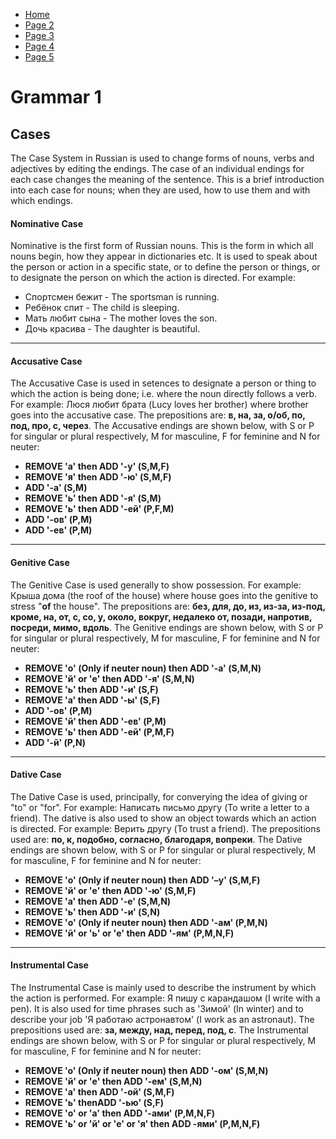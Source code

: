 <ul class="breadcrumb">
  <li><a href="https://doggo1.github.io/GIForJIF/index.html">Home</a></li>
  <li><a href="https://doggo1.github.io/GIForJIF/page2.html">Page 2</a></li>
<li><a href="https://doggo1.github.io/GIForJIF/page3.html">Page 3</a></li>
<li><a href="https://doggo1.github.io/GIForJIF/page4.html">Page 4</a></li>
<li><a href="https://doggo1.github.io/GIForJIF/page5.html">Page 5</a></li>
</ul>
<h1><strong>Grammar 1</strong></h1>
<h2>Cases</h2>
<p> The Case System in Russian is used to change forms of nouns, verbs and adjectives by editing the endings. The case of an individual endings for each case changes the meaning of the sentence. This is a brief introduction into each case for nouns; when they are used, how to use them and with which endings.</p>
<h4><strong>Nominative Case</strong></h4>
<p> Nominative is the first form of Russian nouns. This is the form in which all nouns begin, how they appear in dictionaries etc. It is used to speak about the person or action in a specific state, or to define the person or things, or to designate the person on which the action is directed. For example:</p>
  <ul>
    <li>Спортсмен бежит - The sportsman is running.</li>
    <li>Ребёнок спит - The child is sleeping.</li>
    <li>Мать любит сына - The mother loves the son.</li>
    <li>Дочь красива - The daughter is beautiful.</li>
  </ul>
  <hr>
<h4><strong>Accusative Case</strong></h4>
<p> The Accusative Case is used in setences to designate a person or thing to which the action is being done; i.e. where the noun directly follows a verb. For example: Люся любит брата (Lucy loves her brother) where brother goes into the accusative case. The prepositions are: <strong>в, на, за, о/об, по, под, про, с, через</strong>. The Accusative endings are shown below, with S or P for singular or plural respectively, M for masculine, F for feminine and N for neuter:</p>
<ul>
  <li><strong>REMOVE 'а' then ADD '-у' (S,M,F)</strong></li>
  <li><strong>REMOVE 'я' then ADD '-ю' (S,M,F)</strong></li>
  <li><strong>ADD '-а' (S,M)</strong></li>
  <li><strong>REMOVE 'ь' then ADD '-я' (S,M)</strong></li>
  <li><strong>REMOVE 'ь' then ADD '-ей' (P,F,М)</strong></li>
  <li><strong>ADD '-ов' (P,M)</strong></li>
  <li><strong>ADD '-ев' (P,M)</strong></li>
</ul>
<hr>
<h4><strong>Genitive Case</strong></h4>
<p> The Genitive Case is used generally to show possession. For example: Крыша дома (the roof of the house) where house goes into the genitive to stress "<strong>of</strong> the house". The prepositions are: <strong>без, для, до, из, из-за, из-под, кроме, на, от, с, со, у, около, вокруг, недалеко от, позади, напротив, посреди, мимо, вдоль</strong>. The Genitive endings are shown below, with S or P for singular or plural respectively, M for masculine, F for feminine and N for neuter:</p>
<ul>
  <li><strong>REMOVE 'о' (Only if neuter noun) then ADD '-а' (S,M,N)</strong></li>
  <li><strong>REMOVE 'й' or 'е' then ADD '-я' (S,M,N)</strong></li>
  <li><strong>REMOVE 'ь' then ADD '-и' (S,F)</strong></li>
  <li><strong>REMOVE 'а' then ADD '-ы' (S,F)</strong></li>
  <li><strong>ADD '-ов' (P,M)</strong></li>
  <li><strong>REMOVE 'й' then ADD '-ев' (P,M)</strong></li>
  <li><strong>REMOVE 'ь' then ADD '-ей' (P,M,F)</strong></li>
  <li><strong>ADD '-й' (P,N)</strong></li>
</ul>
<hr>
<h4><strong>Dative Case</strong></h4>
<p> The Dative Case is used, principally, for converying the idea of giving or "to" or "for". For example: Написать письмо другу (To write a letter to a friend). The dative is also used to show an object towards which an action is directed. For example: Верить другу (To trust a friend). The prepositions used are: <strong>по, к, подобно, согласно, благодаря, вопреки</strong>. The Dative endings are shown below, with S or P for singular or plural respectively, M for masculine, F for feminine and N for neuter:</p>
<ul>
  <li><strong>REMOVE 'о' (Only if neuter noun) then ADD '–у' (S,M,F)</strong></li>
  <li><strong>REMOVE 'й' or 'е' then ADD '-ю' (S,M,F)</strong></li>
  <li><strong>REMOVE 'а' then ADD '-е' (S,M,N)</strong></li>
  <li><strong>REMOVE 'ь' then ADD '-и' (S,N)</strong></li>
  <li><strong>REMOVE 'о' (Only if neuter noun) then ADD '-ам' (P,M,N)</strong></li>
  <li><strong>REMOVE 'й' or 'ь' or 'е' then ADD  '-ям' (P,M,N,F)</strong></li>
</ul>
<hr>
<h4><strong>Instrumental Case</strong></h4>
<p> The Instrumental Case is mainly used to describe the instrument by which the action is performed. For example: Я пишу с карандашом (I write with a pen). It is also used for time phrases such as 'Зимой' (In winter) and to describe your job 'Я работаю астронавтом' (I work as an astronaut). The prepositions used are: <strong>за, между, над, перед, под, с</strong>. The Instrumental endings are shown below, with S or P for singular or plural respectively, M for masculine, F for feminine and N for neuter:</p>
<ul>
  <li><strong>REMOVE 'o' (Only if neuter noun) then ADD '-ом' (S,M,N)</strong></li>
  <li><strong>REMOVE 'й' or 'е' then ADD '-ем' (S,M,N)</strong></li>
  <li><strong>REMOVE 'а' then ADD  '-ой' (S,M,F)</strong></li>
  <li><strong>REMOVE 'ь' thenADD '-ью' (S,F)</strong></li>
  <li><strong>REMOVE 'о' or 'а' then ADD '-ами' (P,M,N,F)</strong></li>
  <li><strong>REMOVE 'ь' or 'й' or 'е' or 'я' then ADD -ями' (P,M,N,F)</strong></li>
</ul>







  
  
  
  
